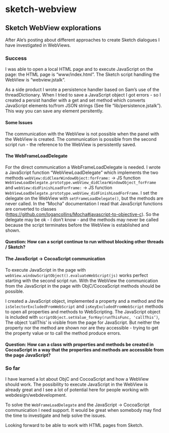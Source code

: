 # sketch-webview

## Sketch WebView explorations
After Ale’s posting about different approaches to create Sketch dialogues I have investigated in WebViews.

### Success
I was able to open a local HTML page and to execute JavaScript on the page: the HTML page is “www/index.html”. The Sketch script handling the WebView is “webview.jstalk”.

As a side product I wrote a persistence handler based on Sam’s use of the threadDictionary. When I tried to save a JavaScript object I got errors - so I created a persist handler with a get and set method which converts JavaScript elements to/from JSON strings (See file “lib/persistence.jstalk”). This way you can save any element persitently.

#### Some Issues
The communication with the WebView is not possible when the panel with the WebView is created. The communication is possible from the second script run - the reference to the WebView is persistently saved.

#### The WebFrameLoadDelegate
For the direct communication a WebFrameLoadDelegate is needed. I wrote a JavaScript function “WebViewLoadDelegate” which implements the two methods `webView:didClearWindowObject:forFrame:` -> JS function  `WebViewLoadDelegate.prototype.webView_didClearWindowObject_forFrame` and `webView:didFinishLoadForFrame:` -> JS function `WebViewLoadDelegate.prototype.webView_didFinishLoadForFrame`. I set the delegate on the WebView with `setFrameLoadDelegate()`, but the methods are never called. In the “Mocha” documentation I read that JavaScript functions are converted to classes (https://github.com/logancollins/Mocha#javascript-to-objective-c). So the delegate may be ok - I don’t know - and the methods may never be called because the script terminates before the WebView is established and shown.

#### Question: How can a script continue to run without blocking other threads / Sketch?

#### The JavaScript -> CocoaScript communication
To execute JavaScript in the page with `webView.windowScriptObject().evaluateWebScript(js)`
works perfect starting with the second script run. With the WebView the communication from the JavaScript in the page with ObjC/CocoaScript methods should be possible.

I created a JavaScript object, implemented a property and a method and the `isSelectorExcludedFromWebScript` and 
`isKeyExcludedFromWebScript` methods to open all properties and methods to WebScripting. The JavaScript object is included with `scriptObject.setValue_forKey(runThisFunc, 'callThis’)`, The object ‘callThis’ is visible from the page for JavaScript. But neither the property nor the method are shown nor are they accessible - trying to get the property value or to call the method produce errors.

#### Question: How can a class with properties and methods be created in CocoaScript in a way that the properties and methods are accessible from the page JavaScript?

### So far
I have learned a lot about ObjC and CocoaScript and how a WebView should work. The possibility to execute JavaScript in the WebView is already great and I see a lot of potential here for people working with webdesign/webdevelopment.

To solve the `WebFrameLoadDelegate` and the JavaScript -> CocoaScript communication I need support. It would be great when somebody may find the time to investigate and help solve the issues.

Looking forward to be able to work with HTML pages from Sketch. 
